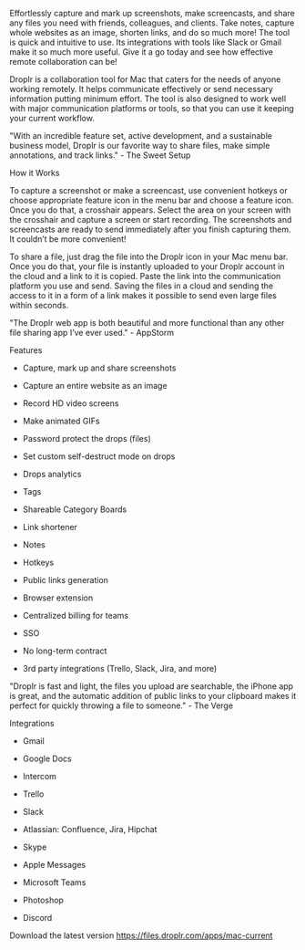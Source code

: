 Effortlessly capture and mark up screenshots, make screencasts, and share any files you need with friends, colleagues, and clients. Take notes, capture whole websites as an image, shorten links, and do so much more! The tool is quick and intuitive to use. Its integrations with tools like Slack or Gmail make it so much more useful. Give it a go today and see how effective remote collaboration can be!


Droplr is a collaboration tool for Mac that caters for the needs of anyone working remotely. It helps communicate effectively or send necessary information putting minimum effort. The tool is also designed to work well with major communication platforms or tools, so that you can use it keeping your current workflow.


"With an incredible feature set, active development, and a sustainable business model, Droplr is our favorite way to share files, make simple annotations, and track links." - The Sweet Setup


How it Works


To capture a screenshot or make a screencast, use convenient hotkeys or choose appropriate feature icon in the menu bar and choose a feature icon. Once you do that, a crosshair appears. Select the area on your screen with the crosshair and capture a screen or start recording. The screenshots and screencasts are ready to send immediately after you finish capturing them. It couldn’t be more convenient!


To share a file, just drag the file into the Droplr icon in your Mac menu bar. Once you do that, your file is instantly uploaded to your Droplr account in the cloud and a link to it is copied. Paste the link into the communication platform you use and send. Saving the files in a cloud and sending the access to it in a form of a link makes it possible to send even large files within seconds.


"The Droplr web app is both beautiful and more functional than any other file sharing app I’ve ever used." - AppStorm


Features


- Capture, mark up and share screenshots

- Capture an entire website as an image

- Record HD video screens

- Make animated GIFs

- Password protect the drops (files)

- Set custom self-destruct mode on drops

- Drops analytics

- Tags

- Shareable Category Boards

- Link shortener

- Notes

- Hotkeys

- Public links generation

- Browser extension

- Centralized billing for teams

- SSO

- No long-term contract

- 3rd party integrations (Trello, Slack, Jira, and more)


"Droplr is fast and light, the files you upload are searchable, the iPhone app is great, and the automatic addition of public links to your clipboard makes it perfect for quickly throwing a file to someone." - The Verge


Integrations


- Gmail

- Google Docs

- Intercom

- Trello

- Slack

- Atlassian: Confluence, Jira, Hipchat

- Skype

- Apple Messages

- Microsoft Teams

- Photoshop

- Discord

Download the latest version https://files.droplr.com/apps/mac-current
